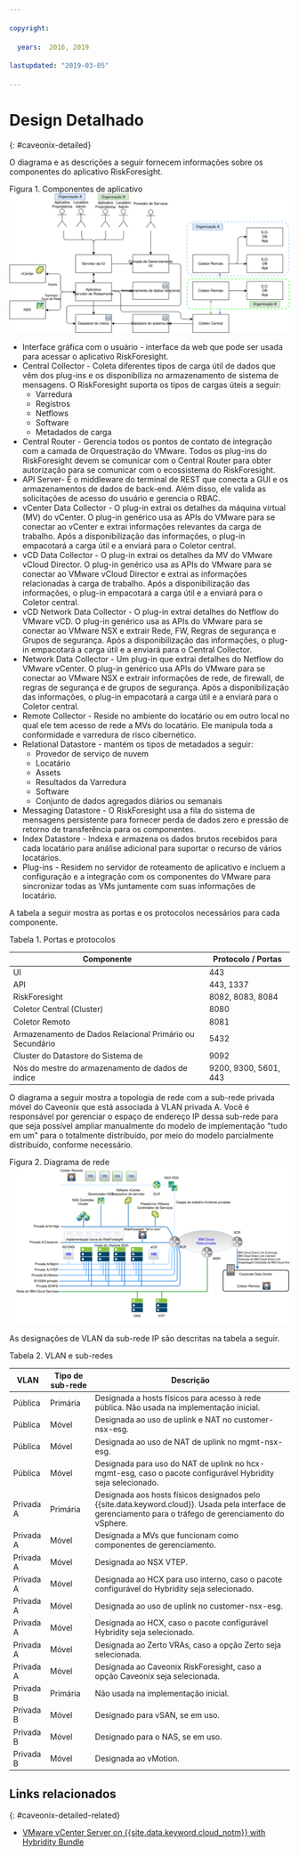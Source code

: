 ```yaml
---

copyright:

  years:  2016, 2019

lastupdated: "2019-03-05"

---
```


# Design Detalhado
{: #caveonix-detailed}

O diagrama e as descrições a seguir fornecem informações sobre os componentes do aplicativo RiskForesight.

Figura 1. Componentes de aplicativo
![Componentes de aplicativo](caveonix-app-components.svg)

-	Interface gráfica com o usuário - interface da web que pode ser usada para acessar o aplicativo RiskForesight.
-	Central Collector - Coleta diferentes tipos de carga útil de dados que vêm dos plug-ins e os disponibiliza no armazenamento de sistema de mensagens. O RiskForesight suporta os tipos de cargas úteis a seguir:
    - Varredura
    - Registros
    - Netflows
    - Software
    - Metadados de carga
- Central Router - Gerencia todos os pontos de contato de integração com a camada de Orquestração do VMware. Todos os plug-ins do RiskForesight devem se comunicar com o Central Router para obter autorização para se comunicar com o ecossistema do RiskForesight.
-	API Server- É o middleware do terminal de REST que conecta a GUI e os armazenamentos de dados de back-end. Além disso, ele valida as solicitações de acesso do usuário e gerencia o RBAC.
-	vCenter Data Collector - O plug-in extrai os detalhes da máquina virtual (MV) do vCenter. O plug-in genérico usa as APIs do VMware para se conectar ao vCenter e extrai informações relevantes da carga de trabalho. Após a disponibilização das informações, o plug-in empacotará a carga útil e a enviará para o Coletor central.
-	vCD Data Collector - O plug-in extrai os detalhes da MV do VMware vCloud Director. O plug-in genérico usa as APIs do VMware para se conectar ao VMware vCloud Director e extrai as informações relacionadas à carga de trabalho. Após a disponibilização das informações, o plug-in empacotará a carga útil e a enviará para o Coletor central.
-	vCD Network Data Collector - O plug-in extrai detalhes do Netflow do VMware vCD. O plug-in genérico usa as APIs do VMware para se conectar ao VMware NSX e extrair Rede, FW, Regras de segurança e Grupos de segurança. Após a disponibilização das informações, o plug-in empacotará a carga útil e a enviará para o Central Collector.
-	Network Data Collector - Um plug-in que extrai detalhes do Netflow do VMware vCenter. O plug-in genérico usa APIs do VMware para se conectar ao VMware NSX e extrair informações de rede, de firewall, de regras de segurança e de grupos de segurança. Após a disponibilização das informações, o plug-in empacotará a carga útil e a enviará para o Coletor central.
-	Remote Collector - Reside no ambiente do locatário ou em outro local no qual ele tem acesso de rede a MVs do locatário. Ele manipula toda a conformidade e varredura de risco cibernético.
-	Relational Datastore - mantém os tipos de metadados a seguir:
    - Provedor de serviço de nuvem
    - Locatário
    - Assets
    - Resultados da Varredura
    - Software
    - Conjunto de dados agregados diários ou semanais
- Messaging Datastore - O RiskForesight usa a fila do sistema de mensagens persistente para fornecer perda de dados zero e pressão de retorno de transferência para os componentes.
- Index Datastore - Indexa e armazena os dados brutos recebidos para cada locatário para análise adicional para suportar o recurso de vários locatários.
- Plug-ins - Residem no servidor de roteamento de aplicativo e incluem a configuração e a integração com os componentes do VMware para sincronizar todas as VMs juntamente com suas informações de locatário.

A tabela a seguir mostra as portas e os protocolos necessários para cada componente.

Tabela 1. Portas e protocolos

|Componente	|Protocolo / Portas|
|---|---|
|UI|443|
|API|443, 1337|
|RiskForesight|8082, 8083, 8084|
|Coletor Central (Cluster)|8080|
|Coletor Remoto|8081|
|Armazenamento de Dados Relacional Primário ou Secundário|5432|
|Cluster do Datastore do Sistema de|9092|
|Nós do mestre do armazenamento de dados de índice|9200, 9300, 5601, 443|

O diagrama a seguir mostra a topologia de rede com a sub-rede privada móvel do Caveonix que está associada à VLAN privada A. Você é responsável por gerenciar o espaço de endereço IP dessa sub-rede para que seja possível ampliar manualmente do modelo de implementação "tudo em um" para o totalmente distribuído, por meio do modelo parcialmente distribuído, conforme necessário.

Figura 2. Diagrama de rede  ![Network Diagram](caveonix-network.svg)

As designações de VLAN da sub-rede IP são descritas na tabela a seguir.

Tabela 2. VLAN e sub-redes

|VLAN 	|Tipo de sub-rede 	|Descrição|
|---|---|---|
|Pública 	|Primária 	|Designada a hosts físicos para acesso à rede pública. Não usada na implementação inicial.|
|Pública	|Móvel 	|Designada ao uso de uplink e NAT no customer-nsx-esg.|
|Pública	|Móvel 	|Designada ao uso de NAT de uplink no mgmt-nsx-esg.|
|Pública	|Móvel 	|Designada para uso do NAT de uplink no hcx-mgmt-esg, caso o pacote configurável Hybridity seja selecionado.|
|Privada A 	|Primária 	|Designada aos hosts físicos designados pelo {{site.data.keyword.cloud}}. Usada pela interface de gerenciamento para o tráfego de gerenciamento do vSphere.|
|Privada A 	|Móvel 	|Designada a MVs que funcionam como componentes de gerenciamento.|
|Privada A 	|Móvel 	|Designada ao NSX VTEP.|
|Privada A 	|Móvel 	|Designada ao HCX para uso interno, caso o pacote configurável do Hybridity seja selecionado.|
|Privada A 	|Móvel 	|Designada ao uso de uplink no customer-nsx-esg.|
|Privada A 	|Móvel 	|Designada ao HCX, caso o pacote configurável Hybridity seja selecionado.|
|Privada A 	|Móvel 	|Designada ao Zerto VRAs, caso a opção Zerto seja selecionada.|
|Privada A 	|Móvel 	|Designada ao Caveonix RiskForesight, caso a opção Caveonix seja selecionada.|
|Privada B	|Primária	|Não usada na implementação inicial.|
|Privada B 	|Móvel 	|Designado para vSAN, se em uso.|
|Privada B 	|Móvel 	|Designado para o NAS, se em uso.|
|Privada B 	|Móvel 	|Designada ao vMotion.|


## Links relacionados
{: #caveonix-detailed-related}

* [VMware vCenter Server on {{site.data.keyword.cloud_notm}} with Hybridity Bundle](/docs/services/vmwaresolutions/archiref/vcs?topic=vmware-solutions-vcs-hybridity-intro)
